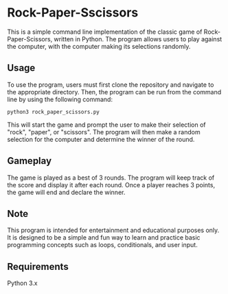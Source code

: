 # Rock-Paper-Sscissors

This is a simple command line implementation of the classic game of Rock-Paper-Scissors, written in Python. The program allows users to play against the computer, with the computer making its selections randomly.

## Usage

To use the program, users must first clone the repository and navigate to the appropriate directory. Then, the program can be run from the command line by using the following command:

```
python3 rock_paper_scissors.py
```

This will start the game and prompt the user to make their selection of "rock", "paper", or "scissors". The program will then make a random selection for the computer and determine the winner of the round.

## Gameplay

The game is played as a best of 3 rounds. The program will keep track of the score and display it after each round. Once a player reaches 3 points, the game will end and declare the winner.

## Note

This program is intended for entertainment and educational purposes only. It is designed to be a simple and fun way to learn and practice basic programming concepts such as loops, conditionals, and user input.

## Requirements

Python 3.x
